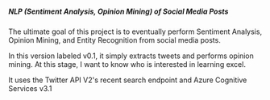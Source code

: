 ##### NLP (Sentiment Analysis, Opinion Mining) of Social Media Posts

The ultimate goal of this project is to eventually perform Sentiment Analysis, Opinion Mining, and Entity Recognition from social media posts.

In this version labeled v0.1, it simply extracts tweets and performs opinion mining. At this stage, I want to know who is interested in learning excel.

It uses the Twitter API V2's recent search endpoint and Azure Cognitive Services v3.1